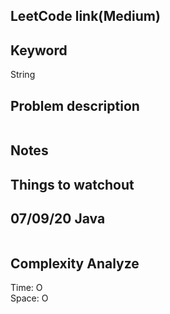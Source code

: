 ## LeetCode link(Medium)


## Keyword
String

## Problem description
```

```



## Notes


## Things to watchout

## 07/09/20 Java

```java


```
## Complexity Analyze
Time: O       \
Space: O